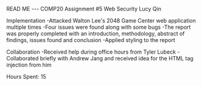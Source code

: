 READ ME --- COMP20 Assignment #5 Web Security
Lucy Qin

Implementation
-Attacked Walton Lee's 2048 Game Center web application multiple times
-Four issues were found along with some bugs 
-The report was properly completed with an introduction, methodology, abstract of findings, issues found and conclusion
-Applied styling to the report

Collaboration
-Received help during office hours from Tyler Lubeck
-Collaborated briefly with Andrew Jang and received idea for the HTML tag injection from him

Hours Spent: 15

